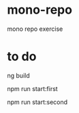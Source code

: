 # mono-repo
mono repo exercise

# to do 

ng build

npm run start:first

npm run start:second
  
  

